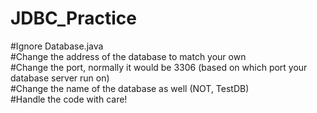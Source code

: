 # JDBC_Practice
#Ignore Database.java<br/>
#Change the address of the database to match your own<br/>
#Change the port, normally it would be 3306 (based on which port your database server run on)<br/>
#Change the name of the database as well (NOT, TestDB)<br/>
#Handle the code with care!<br/>
